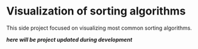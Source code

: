 # Visualization of sorting algorithms

This side project focused on visualizing most common sorting algorithms.

**_here will be project updated during development_**
